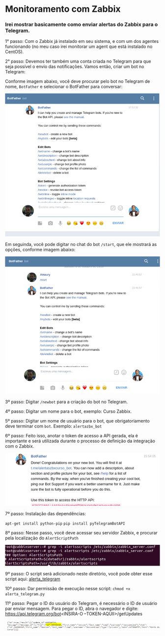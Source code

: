 # Monitoramento com Zabbix

### Irei mostrar basicamente como enviar alertas do Zabbix para o Telegram.

1° passo: Com o Zabbix já instalado em seu sistema, e com um dos agentes funcionando (no meu caso irei monitorar um agent que está instalado no CentOS).

2° passo: Devemos ter também uma conta criada no Telegram para que seja possível o envio das notificações. Vamos então, criar um bot no Telegram:

Conforme imagem abaixo, você deve procurar pelo bot no Telegram de nome, `BotFather` e selecionar o BotFather para conversar:

![criacaodobot](imagens/criacaodobot.png)

Em seguinda, você pode digitar no chat do bot `/start`, que ele mostrará as opções, conforme imagem abaixo:

![botfather1](imagens/botfather1.png)

3º passo: Digitar `/newbot` para a criação do bot no Telegram.

4º passo: Digitar um nome para o bot, exemplo: Curso Zabbix.

5º passo: Digitar um nome de usuário para o bot, que obrigatoriamento deve terminar com `bot`. 
   Exemplo: `alertazbx_bot`
      
6º passo: Feito isso, anotar o token de acesso a API gerada, ela é importante e será utilizada durante o processo de definição da integração com o Zabbix.

![botfather2](imagens/botfather2.png)

7º passo: Instalação das dependências:

   `apt-get install python-pip`
   `pip install pyTelegramBotAPI`
   
8º passo: Nesse passo, você deve acessar seu servidor Zabbix, e procurar pela localização do `AlertScriptPath`

![botfather3](imagens/botfather3.png)

9º passo: O script será adicionado neste diretório, você pode obter esse script aqui: [alerta_telegram](https://github.com/amaurybsouza/Monitoramento-com-Zabbix/blob/master/imagens/alerta_telegram)

10º passo: Dar permissão de execução nesse script: `chmod +x alerta_telegram.py`

11º passo: Pegar o ID do usuário do Telegram, é necessário o ID de usuário par enviar mensagem.
Para pegar o ID, abra o navegador e digite: https://api.telegram.org/bot<INSIRA-O –TOKEN-AQUII>/getUpdates

![botfather4](imagens/botfather4.png)

